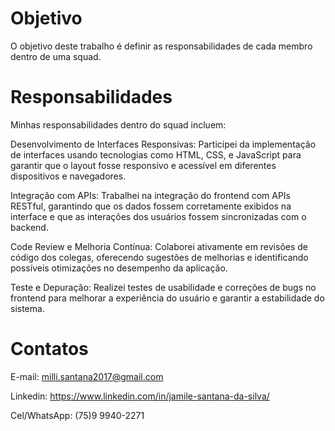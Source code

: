 # Objetivo

O objetivo deste trabalho é definir as responsabilidades de cada membro dentro de uma squad.

# Responsabilidades

Minhas responsabilidades dentro do squad incluem:

Desenvolvimento de Interfaces Responsivas: Participei da implementação de interfaces usando tecnologias como HTML, CSS, e JavaScript para garantir que o layout fosse responsivo e acessível em diferentes dispositivos e navegadores.

Integração com APIs: Trabalhei na integração do frontend com APIs RESTful, garantindo que os dados fossem corretamente exibidos na interface e que as interações dos usuários fossem sincronizadas com o backend.

Code Review e Melhoria Contínua: Colaborei ativamente em revisões de código dos colegas, oferecendo sugestões de melhorias e identificando possíveis otimizações no desempenho da aplicação.

Teste e Depuração: Realizei testes de usabilidade e correções de bugs no frontend para melhorar a experiência do usuário e garantir a estabilidade do sistema.

# Contatos

E-mail: milli.santana2017@gmail.com

Linkedin: https://www.linkedin.com/in/jamile-santana-da-silva/

Cel/WhatsApp: (75)9 9940-2271